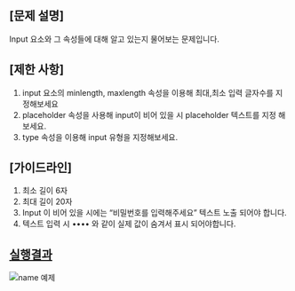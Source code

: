 ## [문제 설명]

Input 요소와 그 속성들에 대해 알고 있는지 물어보는 문제입니다. 

## [제한 사항]

1. input 요소의 minlength, maxlength 속성을 이용해 최대,최소 입력 글자수를 지정해보세요 
2. placeholder 속성을 사용해 input이 비어 있을 시 placeholder 텍스트를 지정 해보세요. 
3. type 속성을 이용해 input 유형을 지정해보세요. 


## [가이드라인]

1. 최소 길이 6자 
2. 최대 길이 20자 
3. Input 이 비어 있을 시에는 “비밀번호를 입력해주세요” 텍스트 노출 되어야 합니다. 
4. 텍스트 입력 시 •••• 와 같이 실제 값이 숨겨서 표시 되어야합니다.


## [실행결과]()

![name 예제](./images/name.png)
